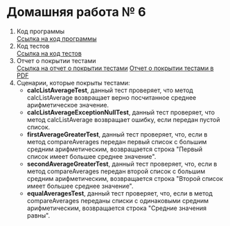 # Домашняя работа № 6

1. Код программы  
[Ссылка на код программы](../../../src/seminars/homeworkSix/ListComparation.java)
2. Код тестов  
[Ссылка на код тестов](ListComparationTest.java)
3. Отчет о покрытии тестами  
[Ссылка на отчет о покрытии тестами](./coverageReport/index.html)
[Отчет о покрытии тестами в PDF](coverageReport.pdf)
4. Сценарии, которые покрыты тестами:
   - **calcListAverageTest**, данный тест проверяет, что метод calcListAverage возвращает верно посчитанное среднее арифметическое значение. 
   - **calcListAverageExceptionNullTest**, данный тест проверяет, что метод calcListAverage возвращает ошибку, если передан пустой список.
   - **firstAverageGreaterTest**, данный тест проверяет, что, если в метод compareAverages передан первый список с большим средним арифметическим, возвращается строка "Первый список имеет большее среднее значение".
   - **secondAverageGreaterTest**, данный тест проверяет, что, если в метод compareAverages передан второй список с большим средним арифметическим, возвращается строка "Второй список имеет большее среднее значение".
   - **equalAveragesTest**, данный тест проверяет, что, если в метод compareAverages переданы списки с одинаковыми средним арифметическим, возвращается строка "Средние значения равны".